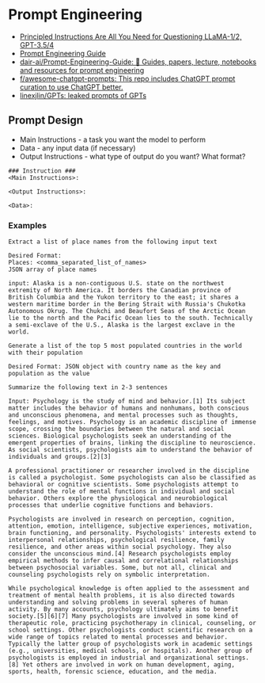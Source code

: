 # Prompt Engineering

- [Principled Instructions Are All You Need for Questioning LLaMA-1/2, GPT-3.5/4](https://arxiv.org/abs/2312.16171)
- [Prompt Engineering Guide](https://www.promptingguide.ai/kr)
- [dair-ai/Prompt-Engineering-Guide: 🐙 Guides, papers, lecture, notebooks and resources for prompt engineering](https://github.com/dair-ai/Prompt-Engineering-Guide)
- [f/awesome-chatgpt-prompts: This repo includes ChatGPT prompt curation to use ChatGPT better.](https://github.com/f/awesome-chatgpt-prompts)
- [linexjlin/GPTs: leaked prompts of GPTs](https://github.com/linexjlin/GPTs)

## Prompt Design

- Main Instructions - a task you want the model to perform
- Data - any input data (if necessary) 
- Output Instructions - what type of output do you want? What format?

```
### Instruction ###
<Main Instructions>:

<Output Instructions>:

<Data>:
```

### Examples
```
Extract a list of place names from the following input text

Desired Format:
Places: <comma_separated_list_of_names>
JSON array of place names

input: Alaska is a non-contiguous U.S. state on the northwest extremity of North America. It borders the Canadian province of British Columbia and the Yukon territory to the east; it shares a western maritime border in the Bering Strait with Russia's Chukotka Autonomous Okrug. The Chukchi and Beaufort Seas of the Arctic Ocean lie to the north and the Pacific Ocean lies to the south. Technically a semi-exclave of the U.S., Alaska is the largest exclave in the world.
```

```
Generate a list of the top 5 most populated countries in the world with their population

Desired Format: JSON object with country name as the key and population as the value
```

```
Summarize the following text in 2-3 sentences

Input: Psychology is the study of mind and behavior.[1] Its subject matter includes the behavior of humans and nonhumans, both conscious and unconscious phenomena, and mental processes such as thoughts, feelings, and motives. Psychology is an academic discipline of immense scope, crossing the boundaries between the natural and social sciences. Biological psychologists seek an understanding of the emergent properties of brains, linking the discipline to neuroscience. As social scientists, psychologists aim to understand the behavior of individuals and groups.[2][3]

A professional practitioner or researcher involved in the discipline is called a psychologist. Some psychologists can also be classified as behavioral or cognitive scientists. Some psychologists attempt to understand the role of mental functions in individual and social behavior. Others explore the physiological and neurobiological processes that underlie cognitive functions and behaviors.

Psychologists are involved in research on perception, cognition, attention, emotion, intelligence, subjective experiences, motivation, brain functioning, and personality. Psychologists' interests extend to interpersonal relationships, psychological resilience, family resilience, and other areas within social psychology. They also consider the unconscious mind.[4] Research psychologists employ empirical methods to infer causal and correlational relationships between psychosocial variables. Some, but not all, clinical and counseling psychologists rely on symbolic interpretation.

While psychological knowledge is often applied to the assessment and treatment of mental health problems, it is also directed towards understanding and solving problems in several spheres of human activity. By many accounts, psychology ultimately aims to benefit society.[5][6][7] Many psychologists are involved in some kind of therapeutic role, practicing psychotherapy in clinical, counseling, or school settings. Other psychologists conduct scientific research on a wide range of topics related to mental processes and behavior. Typically the latter group of psychologists work in academic settings (e.g., universities, medical schools, or hospitals). Another group of psychologists is employed in industrial and organizational settings.[8] Yet others are involved in work on human development, aging, sports, health, forensic science, education, and the media.
```
